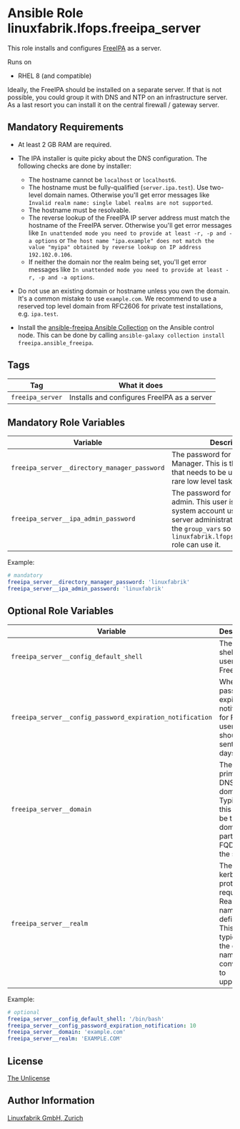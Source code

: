 # Ansible Role linuxfabrik.lfops.freeipa_server

This role installs and configures [FreeIPA](https://www.freeipa.org/) as a server.

Runs on

* RHEL 8 (and compatible)

Ideally, the FreeIPA should be installed on a separate server. If that is not possible, you could group it with DNS and NTP on an infrastructure server. As a last resort you can install it on the central firewall / gateway server.


## Mandatory Requirements

* At least 2 GB RAM are required.
* The IPA installer is quite picky about the DNS configuration. The following checks are done by installer:

    * The hostname cannot be `localhost` or `localhost6`.
    * The hostname must be fully-qualified (`server.ipa.test`). Use two-level domain names. Otherwise you'll get error messages like `Invalid realm name: single label realms are not supported`.
    * The hostname must be resolvable.
    * The reverse lookup of the FreeIPA IP server address must match the hostname of the FreeIPA server. Otherwise you'll get error messages like `In unattended mode you need to provide at least -r, -p and -a options` or `The host name "ipa.example" does not match the value "myipa" obtained by reverse lookup on IP address 192.102.0.106`.
    * If neither the domain nor the realm being set, you'll get error messages like `In unattended mode you need to provide at least -r, -p and -a options`.

* Do not use an existing domain or hostname unless you own the domain. It's a common mistake to use `example.com`. We recommend to use a reserved top level domain from RFC2606 for private test installations, e.g. `ipa.test`.
* Install the [ansible-freeipa Ansible Collection](https://github.com/freeipa/ansible-freeipa) on the Ansible control node. This can be done by calling `ansible-galaxy collection install freeipa.ansible_freeipa`.


## Tags

| Tag              | What it does                    |
| ---              | ------------                    |
| `freeipa_server` | Installs and configures FreeIPA as a server |


## Mandatory Role Variables

| Variable                     | Description                                                                          |
| --------                     | -----------                                                                          |
| `freeipa_server__directory_manager_password` | The password for the Directory Manager. This is the superuser that needs to be used to perform rare low level tasks. |
| `freeipa_server__ipa_admin_password` | The password for the FreeIPA admin. This user is a regular system account used for IPA server administration. Set this in the `group_vars` so that the `linuxfabrik.lfops.freeipa_client` role can use it. |

Example:
```yaml
# mandatory
freeipa_server__directory_manager_password: 'linuxfabrik'
freeipa_server__ipa_admin_password: 'linuxfabrik'
```


## Optional Role Variables

| Variable | Description | Default Value |
| -------- | ----------- | ------------- |
| `freeipa_server__config_default_shell` | The default shell for the users in FreeIPA. | `'/bin/bash'` |
| `freeipa_server__config_password_expiration_notification` | When the password expiration notification for FreeIPA users should be sent, in days. | `10` |
| `freeipa_server__domain` | The primary DNS domain. Typically this should be the domain part of FQDN of the server. | `'{{ ansible_facts["domain"] \| lower }}'` |
| `freeipa_server__realm` | The kerberos protocol requires a Realm name to be defined. This is typically the domain name converted to uppercase. | `'{{ ansible_facts["domain"] \| upper }}'` |

Example:
```yaml
# optional
freeipa_server__config_default_shell: '/bin/bash'
freeipa_server__config_password_expiration_notification: 10
freeipa_server__domain: 'example.com'
freeipa_server__realm: 'EXAMPLE.COM'
```


## License

[The Unlicense](https://unlicense.org/)


## Author Information

[Linuxfabrik GmbH, Zurich](https://www.linuxfabrik.ch)
